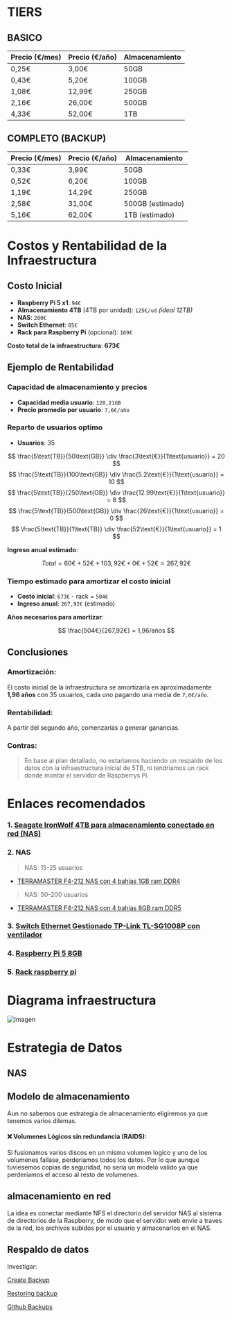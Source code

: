 # TIERS

## BASICO

| Precio (€/mes) | Precio (€/año) | Almacenamiento |
|----------------|----------------|----------------|
| 0,25€          | 3,00€          | 50GB           |
| 0,43€          | 5,20€          | 100GB          |
| 1,08€          | 12,99€         | 250GB          |
| 2,16€          | 26,00€         | 500GB          |
| 4,33€          | 52,00€         | 1TB            |

## COMPLETO (BACKUP)

| Precio (€/mes) | Precio (€/año) | Almacenamiento |
|----------------|----------------|----------------|
| 0,33€          | 3,99€          | 50GB           |
| 0,52€          | 6,20€          | 100GB          |
| 1,19€          | 14,29€         | 250GB          |
| 2,58€          | 31,00€         | 500GB (estimado)|
| 5,16€          | 62,00€         | 1TB (estimado) |


# **Costos y Rentabilidad de la Infraestructura**

## **Costo Inicial**
- **Raspberry Pi 5 x1**: ``94€``
- **Almacenamiento 4TB** (4TB por unidad): ``125€/ud`` *(ideal 12TB)*
- **NAS**: ``200€``
- **Switch Ethernet**: ``85€``
- **Rack para Raspberry Pi** (opcional): ``169€``

**Costo total de la infraestructura**: **673€**

## **Ejemplo de Rentabilidad**

### **Capacidad de almacenamiento y precios**
- **Capacidad media usuario**: ``128,21GB``
- **Precio promedio por usuario**: ``7,6€/año``

### **Reparto de usuarios optimo**
- **Usuarios**: 35

$$ \frac{5\text{TB}}{50\text{GB}} \div \frac{3\text{€}}{1\text{usuario}} = 20 $$
$$ \frac{5\text{TB}}{100\text{GB}} \div \frac{5.2\text{€}}{1\text{usuario}} = 10 $$
$$ \frac{5\text{TB}}{250\text{GB}} \div \frac{12.99\text{€}}{1\text{usuario}} = 8 $$
$$ \frac{5\text{TB}}{500\text{GB}} \div \frac{26\text{€}}{1\text{usuario}} = 0 $$
$$ \frac{5\text{TB}}{1\text{TB}} \div \frac{52\text{€}}{1\text{usuario}} = 1 $$

**Ingreso anual estimado**:  


$$Total= 60€ + 52€ + 103,92€ + 0€ + 52€ = 267,92€ $$




### **Tiempo estimado para amortizar el costo inicial**
- **Costo inicial**: ``673€`` - rack = ``504€`` 
- **Ingreso anual**: ``267,92€`` (estimado)


**Años necesarios para amortizar**:  

$$ \frac{504€}{267,92€} = 1,96/años $$
## **Conclusiones**
### **Amortización**: 
El costo inicial de la infraestructura se amortizaría en aproximadamente **1,96 años** con 35 usuarios, cada uno pagando una media de *`7,6€/año`*.
### **Rentabilidad**: 
A partir del segundo año, comenzarías a generar ganancias.
### **Contras**: 
> En base al plan detallado, no estariamos haciendo un respaldo de los datos con la infraestructura inicial de 5TB, ni tendriamos un rack donde montar el servidor de Raspberrys Pi.

# Enlaces recomendados

### 1. [Seagate IronWolf 4TB para almacenamiento conectado en red (NAS)](https://www.amazon.es/Seagate-IronWolf-almacenamiento-conectado-ST4000VNZ06/dp/B09NHV3CK9/ref=pd_bxgy_d_sccl_1/259-5967735-8033119?pd_rd_w=oUatV&content-id=amzn1.sym.63ded5ff-e7b4-4dea-9a49-fd1aa67cffca&pf_rd_p=63ded5ff-e7b4-4dea-9a49-fd1aa67cffca&pf_rd_r=K2WEHQCMVWTEEZ2H551B&pd_rd_wg=oBwT9&pd_rd_r=2029c48a-26b7-4070-8b6f-845918ad95e1&pd_rd_i=B09NHV3CK9&th=1)

### 2. NAS
  > NAS: 15-25 usuarios
  - [TERRAMASTER F4-212 NAS con 4 bahías 1GB ram DDR4](https://www.amazon.es/TERRAMASTER-F4-212-NAS-bah%C3%ADas-vinculada/dp/B0D1QLFSK5/ref=sr_1_16?__mk_es_ES=%C3%85M%C3%85%C5%BD%C3%95%C3%91&crid=1PJ8HEOMSIB2J&dib=eyJ2IjoiMSJ9.tY9qjlGQ-xXmZzJTX-2_vxbnxSyVa8hqZ64pXP75ntWPdtsYKXBph5HFakYDGx67UaDqnMpfS0JzkDaoqwjuIWvIVn1BS5ETYNYe8L7zpWBylr3ismRAbhYoHTtI3KiohCJCEg_ValhXKtIT6BQGtsCQ_Rwwoq87gAVdQgO4HLdbIV7367GgzpxK5LSnYo1szuVYpY5oyeUBsZ4ZS5Ty7VJiPCj4f4WZFGDu6vEQn2pZcT1zHCB6K-Uvisl-h2f0NLujpxXJSv20UgpKDzIv_oUp9_8YzWaa2j7QvUbeFxw.t5GQeKcVUvCXewJlFxHr8wjGjPMI4hv0TB_nj8iH7w8&dib_tag=se&keywords=nas&qid=1732835757&s=computers&sprefix=nas%2Ccomputers%2C171&sr=1-16&ufe=app_do%3Aamzn1.fos.7911a93e-3532-4810-a632-e84fe123af2b&th=1)
  > NAS: 50-200 usuarios
  - [TERRAMASTER F4-212 NAS con 4 bahías 8GB ram DDR5](https://www.amazon.es/TERRAMASTER-F4-424-NAS-Storage-4Bay/dp/B0CT5CZ8WW/ref=sr_1_3?__mk_es_ES=%C3%85M%C3%85%C5%BD%C3%95%C3%91&crid=1XJK99D19XFZQ&dib=eyJ2IjoiMSJ9.0_sipqIWXkQBvOVM_X6ikmDZuEbevIDLhF-MRJUgPw2MguHg-l1E85r-fjruZhLnAuOIBOSphOjR0zu0cvR6-yffbqVgtCuTV4cqW89_5XnO6Yk-YDM7roF9n1JTwzDgNh_X5pkFcV1fmFNHHXFu3uRSxeFbNkASTbo19KvdHBmCOdnjaKkQnFkhiFg0ov9HMxYtK8P3eMQ2EkGpLCzzBwjUo3IGN3wP4-a0xGxkXmPRgVV-y-Wz1pFeP1uk1_iJpvgEHgWGw_scToCW-CDEY0XQokaXIBnKxwS7ioZsOqI.dBC3u4QtL59aonlpXeIt6PMKsx8nT3iFALs4fC1OpB4&dib_tag=se&keywords=nas+8gb+ram&nsdOptOutParam=true&qid=1733158204&s=computers&sprefix=nas+8gb+ram%2Ccomputers%2C147&sr=1-3&ufe=app_do%3Aamzn1.fos.7911a93e-3532-4810-a632-e84fe123af2b)

### 3. [Switch Ethernet Gestionado TP-Link TL-SG1008P con ventilador](https://www.amazon.es/BrosTrend-Switch-Ethernet-Gestionado-Ventilador/dp/B0BZHWMXBD/ref=sxin_15_sbv_search_btf?__mk_es_ES=%C3%85M%C3%85%C5%BD%C3%95%C3%91&content-id=amzn1.sym.1b7dbd21-d76b-48cf-b2c4-3d7772b13950%3Aamzn1.sym.1b7dbd21-d76b-48cf-b2c4-3d7772b13950&crid=2S2YFAW0J430X&cv_ct_cx=TP-Link+TL-SG1008P&dib=eyJ2IjoiMSJ9.cFCiMM-jfYVHyAwClJnWAg.0E8YEZpgKikmMY6I1Zq6yiFk58AhIuAFBho_viuBxm0&dib_tag=se&keywords=TP-Link+TL-SG1008P&nsdOptOutParam=true&pd_rd_i=B0BZHWMXBD&pd_rd_r=facb4d56-8cac-4be2-aa21-6312e9095823&pd_rd_w=UbCJc&pd_rd_wg=AV5TD&pf_rd_p=1b7dbd21-d76b-48cf-b2c4-3d7772b13950&pf_rd_r=2CRMZW31ZVMT64921QBD&qid=1732836484&s=computers&sbo=RZvfv%2F%2FHxDF%2BO5021pAnSA%3D%3D&sprefix=tp-link+tl-sg1008p%2Ccomputers%2C111&sr=1-1-07652b71-81e3-41f8-9097-e46726928fb7&ufe=app_do%3Aamzn1.fos.7911a93e-3532-4810-a632-e84fe123af2b)

### 4. [Raspberry Pi 5 8GB](https://www.amazon.es/Raspberry-Pi-SC1112-5-8GB/dp/B0CK2FCG1K/ref=sr_1_3?crid=2N2TFI64KPTRB&dib=eyJ2IjoiMSJ9.E-v38yGzuZX6_-GDzpDdOgrRN4pJyoCumhesP-k5jUxgea9_eqqei80s7502sEpIMzXVI68iS1u2Oc38pCOXPEmdOR8lYQGVVZMGh2ndkJJqqPJkGi618-kYnZ4mE52iqSUMmupvi007qqr4zAFOtafXt2g5bkPZld-p1tyWUUk22IMY1vlxS2aV5kpH6vl3c7sMhq8JZ5yassBGzubEKk922xlfTiGSML-vuS4xHpJV3aOm6jA2X9wXjSsqrAGCrbC1RqznXqHkAqmjkMjNwRjwjEKz6gOQMXExO3EfAZM.l6Na8yPpfNR9GNqt4FpuS8ijJvXKiZRurx1tJYIjf18&dib_tag=se&keywords=raspberry+pi+5+8gb&nsdOptOutParam=true&qid=1732836652&s=computers&sprefix=rapsberr%2Ccomputers%2C120&sr=1-3&ufe=app_do%3Aamzn1.fos.7911a93e-3532-4810-a632-e84fe123af2b)

### 5. [Rack raspberry pi](https://www.amazon.es/GeeekPi-DeskPi-RackMate-T1-servidores/dp/B0CS6MHCY8/ref=sr_1_4?adgrpid=1304021226908104&dib=eyJ2IjoiMSJ9.8p0FAAqSHDOr_GOx6NUP9j3jw-pn2ULccQEIggNzTQnLYTaKTZhWcsxjc4aZqQtR9hKpWjy5qBG_tdJmkGGtSdedg6njSvjggSGRaZqMIycxfcfjqbZUPMy5ny9oNx3zbiVgW1qu5aVXaSYQIf_bjoUTVe2ObfGliKOqVcrW_teLiNhGvzuzJOh4zmpSKvRjYGzLrXoZ9k0Y2jKlp78T-zbSN7UvE9YT2SlKtdk5JHVAlVsSe16eLpqudBe19tD_KxCg8xjPtYodbHQ7iNKsC3mlfaArMh74ka6kgZ_zLqM.g3OIyLd8dgqdYg50wJ7Sku5Cc_BwIA0g0gvBUJg73qI&dib_tag=se&hvadid=81501415740022&hvbmt=be&hvdev=c&hvlocphy=164402&hvnetw=o&hvqmt=e&hvtargid=kwd-81501565072272%3Aloc-170&hydadcr=13837_1872828&keywords=raspberry+pi+rack&msclkid=d47f203f995813a2435e4776e9829229&nsdOptOutParam=true&qid=1732866279&sr=8-4&ufe=app_do%3Aamzn1.fos.7911a93e-3532-4810-a632-e84fe123af2b)

# Diagrama infraestructura
![Imagen](https://private-user-images.githubusercontent.com/119078933/392594585-326ae63f-326d-4a2d-af68-58416ae98339.png?jwt=eyJhbGciOiJIUzI1NiIsInR5cCI6IkpXVCJ9.eyJpc3MiOiJnaXRodWIuY29tIiwiYXVkIjoicmF3LmdpdGh1YnVzZXJjb250ZW50LmNvbSIsImtleSI6ImtleTUiLCJleHAiOjE3MzMzNTM4NzUsIm5iZiI6MTczMzM1MzU3NSwicGF0aCI6Ii8xMTkwNzg5MzMvMzkyNTk0NTg1LTMyNmFlNjNmLTMyNmQtNGEyZC1hZjY4LTU4NDE2YWU5ODMzOS5wbmc_WC1BbXotQWxnb3JpdGhtPUFXUzQtSE1BQy1TSEEyNTYmWC1BbXotQ3JlZGVudGlhbD1BS0lBVkNPRFlMU0E1M1BRSzRaQSUyRjIwMjQxMjA0JTJGdXMtZWFzdC0xJTJGczMlMkZhd3M0X3JlcXVlc3QmWC1BbXotRGF0ZT0yMDI0MTIwNFQyMzA2MTVaJlgtQW16LUV4cGlyZXM9MzAwJlgtQW16LVNpZ25hdHVyZT1lMmY2YzI2NzdiMTAwYTkxMDJlM2M0NGQ2ZjFmOWJiYmNiZWZjMGIyNTE2YjMwODBlNThjZmU2ODEyZDM2YjRmJlgtQW16LVNpZ25lZEhlYWRlcnM9aG9zdCJ9.wzjmW6_bZyPgYM70fOD7Tc-lQ0cQjV9Jh9zXsGbq60k)

# Estrategia de Datos

## NAS 

## Modelo de almacenamiento

Aun no sabemos que estrategia de almacenamiento eligiremos ya que tenemos varios dilemas.

#### ❌ Volumenes Lógicos sin redundancia (RAIDS):

Si fusionamos varios discos en un mismo volumen logico y uno de los volumenes fallase, perderiamos todos los datos. Por lo que aunque tuviesemos copias de seguridad, no seria un modelo valido ya que perderiamos el acceso al resto de volumenes.



## almacenamiento en red
La idea es conectar mediante NFS el directorio del servidor NAS al sistema de directorios de la Raspberry, de modo que el servidor web envie a traves de la red, los archivos subidos por el usuario y almacenarlos en el NAS.

## Respaldo de datos

Investigar:

[Create Backup](https://docs.nextcloud.com/server/latest/admin_manual/maintenance/backup.html)

[Restoring backup](https://docs.nextcloud.com/server/latest/admin_manual/maintenance/restore.html)

[Github Backups](https://github.com/nextcloud/backup)
